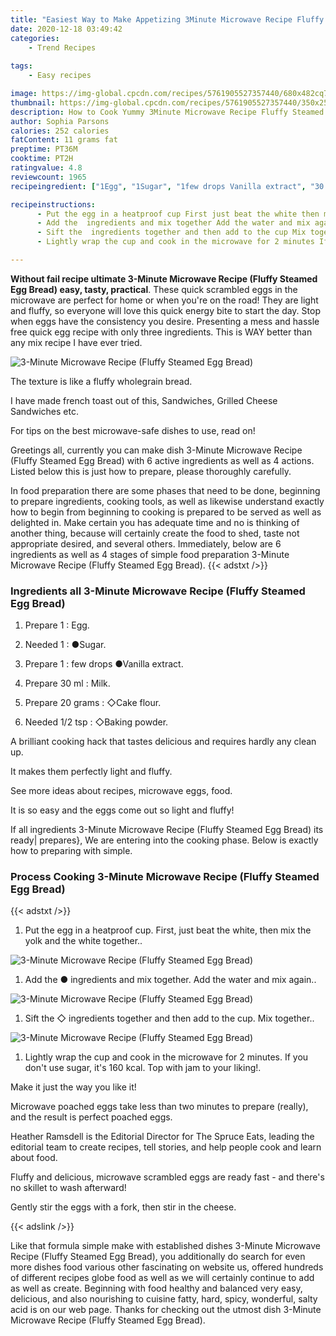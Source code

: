 ```yaml
---
title: "Easiest Way to Make Appetizing 3Minute Microwave Recipe Fluffy Steamed Egg Bread"
date: 2020-12-18 03:49:42
categories:
    - Trend Recipes
    
tags:
    - Easy recipes

image: https://img-global.cpcdn.com/recipes/5761905527357440/680x482cq70/3-minute-microwave-recipe-fluffy-steamed-egg-bread-recipe-main-photo.jpg
thumbnail: https://img-global.cpcdn.com/recipes/5761905527357440/350x250cq70/3-minute-microwave-recipe-fluffy-steamed-egg-bread-recipe-main-photo.jpg
description: How to Cook Yummy 3Minute Microwave Recipe Fluffy Steamed Egg Bread with 6 ingredients and 4 stages of easy cooking.
author: Sophia Parsons
calories: 252 calories
fatContent: 11 grams fat
preptime: PT36M
cooktime: PT2H
ratingvalue: 4.8
reviewcount: 1965
recipeingredient: ["1Egg", "1Sugar", "1few drops Vanilla extract", "30 mlMilk", "20 gramsCake flour", "1/2 tspBaking powder"]

recipeinstructions: 
      - Put the egg in a heatproof cup First just beat the white then mix the yolk and the white together 
      - Add the  ingredients and mix together Add the water and mix again 
      - Sift the  ingredients together and then add to the cup Mix together 
      - Lightly wrap the cup and cook in the microwave for 2 minutes If you dont use sugar its 160 kcal Top with jam to your liking

---
```




**Without fail recipe ultimate 3-Minute Microwave Recipe (Fluffy Steamed Egg Bread) easy, tasty, practical**. These quick scrambled eggs in the microwave are perfect for home or when you&#39;re on the road! They are light and fluffy, so everyone will love this quick energy bite to start the day. Stop when eggs have the consistency you desire. Presenting a mess and hassle free quick egg recipe with only three ingredients. This is WAY better than any mix recipe I have ever tried.


![3-Minute Microwave Recipe (Fluffy Steamed Egg Bread)](https://img-global.cpcdn.com/recipes/5761905527357440/680x482cq70/3-minute-microwave-recipe-fluffy-steamed-egg-bread-recipe-main-photo.jpg "3-Minute Microwave Recipe (Fluffy Steamed Egg Bread)")



The texture is like a fluffy wholegrain bread.

I have made french toast out of this, Sandwiches, Grilled Cheese Sandwiches etc.

For tips on the best microwave-safe dishes to use, read on!


Greetings all, currently you can make dish 3-Minute Microwave Recipe (Fluffy Steamed Egg Bread) with 6 active ingredients as well as 4 actions. Listed below this is just how to prepare, please thoroughly carefully.

In food preparation there are some phases that need to be done, beginning to prepare ingredients, cooking tools, as well as likewise understand exactly how to begin from beginning to cooking is prepared to be served as well as delighted in. Make certain you has adequate time and no is thinking of another thing, because will certainly create the food to shed, taste not appropriate desired, and several others. Immediately, below are 6 ingredients as well as 4 stages of simple food preparation 3-Minute Microwave Recipe (Fluffy Steamed Egg Bread).
{{< adstxt />}}

### Ingredients all 3-Minute Microwave Recipe (Fluffy Steamed Egg Bread)


1. Prepare 1 : Egg.

1. Needed 1 : ●Sugar.

1. Prepare 1 : few drops ●Vanilla extract.

1. Prepare 30 ml : Milk.

1. Prepare 20 grams : ◇Cake flour.

1. Needed 1/2 tsp : ◇Baking powder.


A brilliant cooking hack that tastes delicious and requires hardly any clean up.

It makes them perfectly light and fluffy.

See more ideas about recipes, microwave eggs, food.

It is so easy and the eggs come out so light and fluffy!


If all ingredients 3-Minute Microwave Recipe (Fluffy Steamed Egg Bread) its ready| prepares}, We are entering into the cooking phase. Below is exactly how to preparing with simple.

### Process Cooking 3-Minute Microwave Recipe (Fluffy Steamed Egg Bread)

{{< adstxt />}}


1. Put the egg in a heatproof cup. First, just beat the white, then mix the yolk and the white together..



![3-Minute Microwave Recipe (Fluffy Steamed Egg Bread)](https://img-global.cpcdn.com/steps/5914406387974144/160x128cq70/3-minute-microwave-recipe-fluffy-steamed-egg-bread-recipe-step-1-photo.jpg" "3-Minute Microwave Recipe (Fluffy Steamed Egg Bread)")



1. Add the ● ingredients and mix together. Add the water and mix again..



![3-Minute Microwave Recipe (Fluffy Steamed Egg Bread)](https://img-global.cpcdn.com/steps/5464664531009536/160x128cq70/3-minute-microwave-recipe-fluffy-steamed-egg-bread-recipe-step-2-photo.jpg" "3-Minute Microwave Recipe (Fluffy Steamed Egg Bread)")



1. Sift the ◇ ingredients together and then add to the cup. Mix together..



![3-Minute Microwave Recipe (Fluffy Steamed Egg Bread)](https://img-global.cpcdn.com/steps/4570145887354880/160x128cq70/3-minute-microwave-recipe-fluffy-steamed-egg-bread-recipe-step-3-photo.jpg" "3-Minute Microwave Recipe (Fluffy Steamed Egg Bread)")



1. Lightly wrap the cup and cook in the microwave for 2 minutes. If you don&#39;t use sugar, it&#39;s 160 kcal. Top with jam to your liking!.




Make it just the way you like it!

Microwave poached eggs take less than two minutes to prepare (really), and the result is perfect poached eggs.

Heather Ramsdell is the Editorial Director for The Spruce Eats, leading the editorial team to create recipes, tell stories, and help people cook and learn about food.

Fluffy and delicious, microwave scrambled eggs are ready fast - and there&#39;s no skillet to wash afterward!

Gently stir the eggs with a fork, then stir in the cheese.


{{< adslink />}}

Like that formula simple make with established dishes 3-Minute Microwave Recipe (Fluffy Steamed Egg Bread), you additionally do search for even more dishes food various other fascinating on website us, offered hundreds of different recipes globe food as well as we will certainly continue to add as well as create. Beginning with food healthy and balanced very easy, delicious, and also nourishing to cuisine fatty, hard, spicy, wonderful, salty acid is on our web page. Thanks for checking out the utmost dish 3-Minute Microwave Recipe (Fluffy Steamed Egg Bread).
